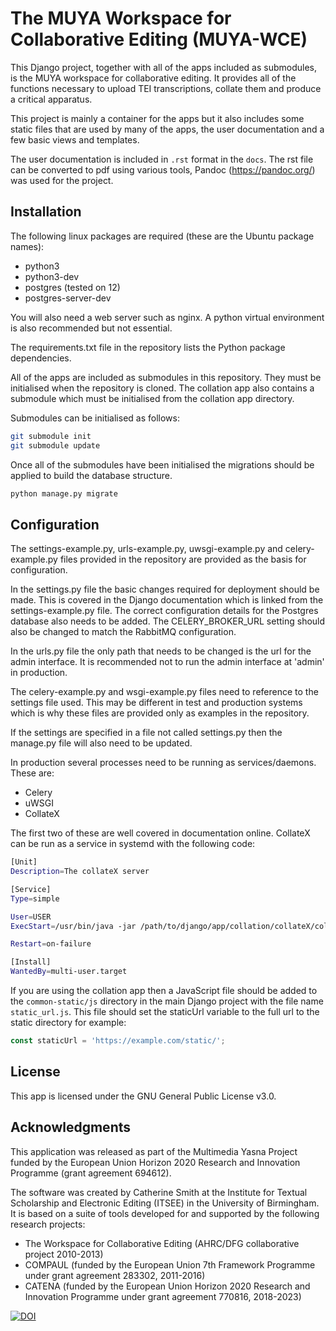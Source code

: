# The MUYA Workspace for Collaborative Editing (MUYA-WCE)

This Django project, together with all of the apps included as submodules, is the MUYA workspace for collaborative
editing. It provides all of the functions necessary to upload TEI transcriptions, collate them and produce a critical
apparatus.

This project is mainly a container for the apps but it also includes some static files that are used by many of the
apps, the user documentation and a few basic views and templates.

The user documentation is included in ```.rst``` format in the ```docs```. The rst file can be converted to pdf using
various tools, Pandoc (https://pandoc.org/) was used for the project.

## Installation

The following linux packages are required (these are the Ubuntu package names):

- python3
- python3-dev
- postgres (tested on 12)
- postgres-server-dev

You will also need a web server such as nginx. A python virtual environment is also recommended but not essential.

The requirements.txt file in the repository lists the Python package dependencies.

All of the apps are included as submodules in this repository. They must be initialised when the repository is cloned.
The collation app also contains a submodule which must be initialised from the collation app directory.

Submodules can be initialised as follows:

```bash
git submodule init
git submodule update
```

Once all of the submodules have been initialised the migrations should be applied to build the database structure.

```bash
python manage.py migrate
```


## Configuration

The settings-example.py, urls-example.py, uwsgi-example.py and celery-example.py files provided in the repository are provided as the
basis for configuration.

In the settings.py file the basic changes required for deployment should be made. This is covered in the Django
documentation which is linked from the settings-example.py file. The correct configuration details for the Postgres
database also needs to be added. The CELERY_BROKER_URL setting should also be changed to match the RabbitMQ
configuration.

In the urls.py file the only path that needs to be changed is the url for the admin interface. It is recommended not to
run the admin interface at 'admin' in production.

The celery-example.py and wsgi-example.py files need to reference to the settings file used. This may be different in
test and production systems which is why these files are provided only as examples in the repository.

If the settings are specified in a file not called settings.py then the manage.py file will also need to be updated.

In production several processes need to be running as services/daemons. These are:

- Celery
- uWSGI
- CollateX

The first two of these are well covered in documentation online. CollateX can be run as a service in systemd with the
following code:

```bash
[Unit]
Description=The collateX server

[Service]
Type=simple

User=USER
ExecStart=/usr/bin/java -jar /path/to/django/app/collation/collateX/collatex-tools-1.8-SNAPSHOT.jar -http

Restart=on-failure

[Install]
WantedBy=multi-user.target

```

If you are using the collation app then a JavaScript file should be added to the ```common-static/js``` directory in
the main Django project with the file name ```static_url.js```. This file should set the staticUrl variable to the full
url to the static directory for example:

```js
const staticUrl = 'https://example.com/static/';
```

## License

This app is licensed under the GNU General Public License v3.0.

## Acknowledgments

This application was released as part of the Multimedia Yasna Project funded by the European Union Horizon 2020
Research and Innovation Programme (grant agreement 694612).

The software was created by Catherine Smith at the Institute for Textual Scholarship and Electronic Editing (ITSEE) in
the University of Birmingham. It is based on a suite of tools developed for and supported by the following research
projects:

- The Workspace for Collaborative Editing (AHRC/DFG collaborative project 2010-2013)
- COMPAUL (funded by the European Union 7th Framework Programme under grant agreement 283302, 2011-2016)
- CATENA (funded by the European Union Horizon 2020 Research and Innovation Programme under grant agreement 770816,
  2018-2023)

[![DOI](https://zenodo.org/badge/431938558.svg)](https://zenodo.org/badge/latestdoi/431938558)
